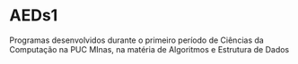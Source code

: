 # AEDs1
Programas desenvolvidos durante o primeiro período de Ciências da Computação na PUC MInas, na matéria de Algoritmos e Estrutura de Dados
